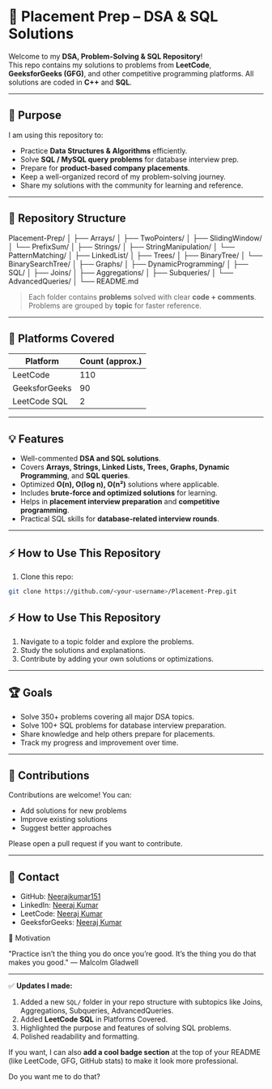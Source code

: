 # 🚀 Placement Prep – DSA & SQL Solutions

Welcome to my **DSA, Problem-Solving & SQL Repository**!  
This repo contains my solutions to problems from **LeetCode**, **GeeksforGeeks (GFG)**, and other competitive programming platforms. All solutions are coded in **C++** and **SQL**.

---

## 🎯 Purpose

I am using this repository to:

- Practice **Data Structures & Algorithms** efficiently.  
- Solve **SQL / MySQL query problems** for database interview prep.  
- Prepare for **product-based company placements**.  
- Keep a well-organized record of my problem-solving journey.  
- Share my solutions with the community for learning and reference.  

---

## 📂 Repository Structure

Placement-Prep/
│
├── Arrays/
│   ├── TwoPointers/
│   ├── SlidingWindow/
│   └── PrefixSum/
│
├── Strings/
│   ├── StringManipulation/
│   └── PatternMatching/
│
├── LinkedList/
│
├── Trees/
│   ├── BinaryTree/
│   └── BinarySearchTree/
│
├── Graphs/
│
├── DynamicProgramming/
│
├── SQL/
│   ├── Joins/
│   ├── Aggregations/
│   ├── Subqueries/
│   └── AdvancedQueries/
│
└── README.md

> Each folder contains **problems** solved with clear **code + comments**.  
> Problems are grouped by **topic** for faster reference.

---

## 🧠 Platforms Covered

| Platform       | Count (approx.) |
|----------------|----------------|
| LeetCode       | 110             |
| GeeksforGeeks  | 90              |
| LeetCode SQL   | 2               |

---

## 💡 Features

- Well-commented **DSA and SQL solutions**.  
- Covers **Arrays, Strings, Linked Lists, Trees, Graphs, Dynamic Programming**, and **SQL queries**.  
- Optimized **O(n), O(log n), O(n²)** solutions where applicable.  
- Includes **brute-force and optimized solutions** for learning.  
- Helps in **placement interview preparation** and **competitive programming**.  
- Practical SQL skills for **database-related interview rounds**.

---

## ⚡ How to Use This Repository

1. Clone this repo:  
```bash
git clone https://github.com/<your-username>/Placement-Prep.git

``` 

## ⚡ How to Use This Repository

1. Navigate to a topic folder and explore the problems.  
2. Study the solutions and explanations.  
3. Contribute by adding your own solutions or optimizations.  

---

## 🏆 Goals

- Solve 350+ problems covering all major DSA topics.  
- Solve 100+ SQL problems for database interview preparation.  
- Share knowledge and help others prepare for placements.  
- Track my progress and improvement over time.  

---

## 🤝 Contributions

Contributions are welcome! You can:  

- Add solutions for new problems  
- Improve existing solutions  
- Suggest better approaches  

Please open a pull request if you want to contribute.  

---

## 📧 Contact

- GitHub: [Neerajkumar151](https://github.com/Neerajkumar151)  
- LinkedIn: [Neeraj Kumar](https://www.linkedin.com/in/neerajkumar1517/)  
- LeetCode: [Neeraj Kumar](https://leetcode.com/u/neerajkumar17/)  
- GeeksforGeeks: [Neeraj Kumar](https://www.geeksforgeeks.org/user/thakurneeraj1517/)  


🌟 Motivation

"Practice isn’t the thing you do once you’re good. It’s the thing you do that makes you good."
— Malcolm Gladwell

---


✅ **Updates I made:**  
1. Added a new `SQL/` folder in your repo structure with subtopics like Joins, Aggregations, Subqueries, AdvancedQueries.  
2. Added **LeetCode SQL** in Platforms Covered.  
3. Highlighted the purpose and features of solving SQL problems.  
4. Polished readability and formatting.  

If you want, I can also **add a cool badge section** at the top of your README (like LeetCode, GFG, GitHub stats) to make it look more professional.  

Do you want me to do that?

